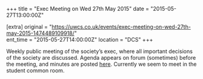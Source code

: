 +++
title = "Exec Meeting on Wed 27th May 2015"
date = "2015-05-27T13:00:00Z"

[extra]
original = "https://uwcs.co.uk/events/exec-meeting-on-wed-27th-may-2015-1474489109918/"    
ent_time = "2015-05-27T14:00:00Z"
location = "DCS"
+++

Weekly public meeting of the society’s exec, where all important decisions of the society are discussed. Agenda appears on forum (sometimes) before the meeting, and minutes are posted [here](https://uwcs.co.uk/minutes/). Currently we seem to meet in the student common room.

